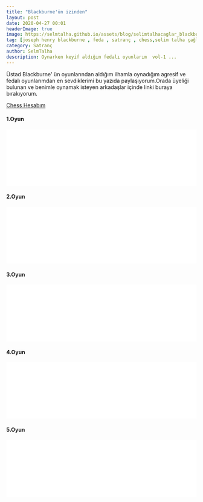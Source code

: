 ```yaml
---
title: "Blackburne'ün izinden"
layout: post
date: 2020-04-27 00:01
headerImage: true
image: https://selmtalha.github.io/assets/blog/selimtalhacaglar_blackburne.jpg
tag: [joseph henry blackburne , feda , satranç , chess,selim talha çağlar]
category: Satranç
author: SelmTalha
description: Oynarken keyif aldığım fedalı oyunlarım  vol-1 ...
---
```


Üstad Blackburne' ün oyunlarından aldığım ilhamla oynadığım agresif ve fedalı oyunlarımdan en sevdiklerimi bu yazıda paylaşıyorum.Orada üyeliği bulunan ve benimle oynamak isteyen arkadaşlar içinde linki buraya bırakıyorum.

[Chess Hesabım](https://www.chess.com/tr/member/selimtlh)

#### 1.Oyun

<iframe id="6640376" allowtransparency="true" frameborder="0" style="width:100%;border:none;" src="//www.chess.com/emboard?id=6640376"></iframe><script>window.addEventListener("message",e=>{e.data&&"6640376"===e.data.id&&document.getElementById(`${e.data.id}`)&&(document.getElementById(`${e.data.id}`).style.height=`${e.data.frameHeight+30}px`)});</script>

#### 2.Oyun

<iframe id="6648416" allowtransparency="true" frameborder="0" style="width:100%;border:none;" src="//www.chess.com/emboard?id=6648416"></iframe><script>window.addEventListener("message",e=>{e.data&&"6648416"===e.data.id&&document.getElementById(`${e.data.id}`)&&(document.getElementById(`${e.data.id}`).style.height=`${e.data.frameHeight+30}px`)});</script>

#### 3.Oyun

<iframe id="6648426" allowtransparency="true" frameborder="0" style="width:100%;border:none;" src="//www.chess.com/emboard?id=6648426"></iframe><script>window.addEventListener("message",e=>{e.data&&"6648426"===e.data.id&&document.getElementById(`${e.data.id}`)&&(document.getElementById(`${e.data.id}`).style.height=`${e.data.frameHeight+30}px`)});</script>

#### 4.Oyun

<iframe id="6648408" allowtransparency="true" frameborder="0" style="width:100%;border:none;" src="//www.chess.com/emboard?id=6648408"></iframe><script>window.addEventListener("message",e=>{e.data&&"6648408"===e.data.id&&document.getElementById(`${e.data.id}`)&&(document.getElementById(`${e.data.id}`).style.height=`${e.data.frameHeight+30}px`)});</script>

#### 5.Oyun

<iframe id="6649682" allowtransparency="true" frameborder="0" style="width:100%;border:none;" src="//www.chess.com/emboard?id=6649682"></iframe><script>window.addEventListener("message",e=>{e.data&&"6649682"===e.data.id&&document.getElementById(`${e.data.id}`)&&(document.getElementById(`${e.data.id}`).style.height=`${e.data.frameHeight+30}px`)});</script>



